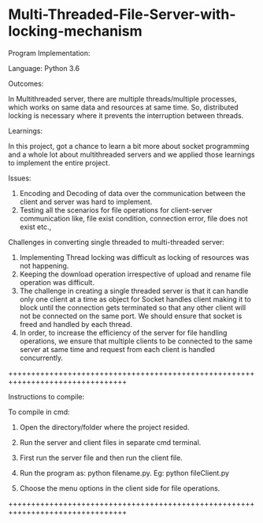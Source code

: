 # Multi-Threaded-File-Server-with-locking-mechanism

Program Implementation:

Language: Python 3.6

Outcomes:

In Multithreaded server, there are multiple threads/multiple processes, which works on same data and resources at same time. So, distributed locking is necessary where it prevents the interruption between threads.

Learnings:

In this project, got a chance to learn a bit more about socket programming and a whole lot about multithreaded servers and we applied those learnings to implement the entire project.

Issues:

1.	Encoding and Decoding of data over the communication between the client and server was hard to implement.
2.	Testing all the scenarios for file operations for client-server communication like, file exist condition, connection error, file does not exist etc.,

Challenges in converting single threaded to multi-threaded server:

1.	Implementing Thread locking was difficult as locking of resources was not happening. 
2.	Keeping the download operation irrespective of upload and rename file operation was difficult.
3.	The challenge in creating a single threaded server is that it can handle only one client at a time as object for Socket handles client making it to block until the connection gets terminated so that any other client will not be connected on the same port. We should ensure that socket is freed and handled by each thread.
4.	In order, to increase the efficiency of the server for file handling operations, we ensure that multiple clients to be connected to the same server at same time and request from each client is handled concurrently. 


++++++++++++++++++++++++++++++++++++++++++++++++++++++++++++++++++++++++++++++++

Instructions to compile:

To compile in cmd:

1.	Open the directory/folder where the project resided.

2.	Run the server and client files in separate cmd terminal.

3.	First run the server file and then run the client file.

4.	Run the program as: python filename.py. Eg: python fileClient.py

5.	Choose the menu options in the client side for file operations.

++++++++++++++++++++++++++++++++++++++++++++++++++++++++++++++++++++++++++++++++
